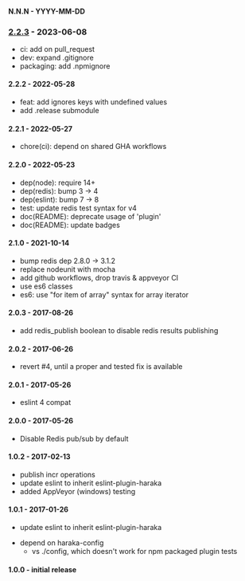 
#### N.N.N - YYYY-MM-DD


### [2.2.3] - 2023-06-08

- ci: add on pull_request
- dev: expand .gitignore
- packaging: add .npmignore


#### 2.2.2 - 2022-05-28

- feat: add ignores keys with undefined values
- add .release submodule


#### 2.2.1 - 2022-05-27

- chore(ci): depend on shared GHA workflows


#### 2.2.0 - 2022-05-23

- dep(node): require 14+
- dep(redis): bump 3 -> 4
- dep(eslint): bump 7 -> 8
- test: update redis test syntax for v4
- doc(README): deprecate usage of 'plugin'
- doc(README): update badges


#### 2.1.0 - 2021-10-14

- bump redis dep 2.8.0 -> 3.1.2 
- replace nodeunit with mocha
- add github workflows, drop travis & appveyor CI
- use es6 classes
- es6: use "for item of array" syntax for array iterator


#### 2.0.3 - 2017-08-26

- add redis_publish boolean to disable redis results publishing


#### 2.0.2 - 2017-06-26

- revert #4, until a proper and tested fix is available


#### 2.0.1 - 2017-05-26

- eslint 4 compat


#### 2.0.0 - 2017-05-26

- Disable Redis pub/sub by default


#### 1.0.2 - 2017-02-13

- publish incr operations
- update eslint to inherit eslint-plugin-haraka
- added AppVeyor (windows) testing


#### 1.0.1  - 2017-01-26

- update eslint to inherit eslint-plugin-haraka
* depend on haraka-config
    * vs ./config, which doesn't work for npm packaged plugin tests


#### 1.0.0  - initial release
[2.2.3]: https://github.com/haraka/haraka-results/releases/tag/2.2.3
